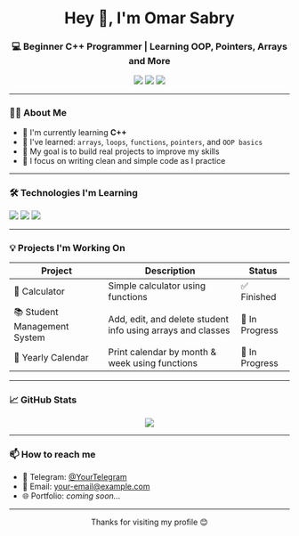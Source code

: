   <h1 align="center">Hey 👋, I'm Omar Sabry</h1>
<h3 align="center">💻 Beginner C++ Programmer | Learning OOP, Pointers, Arrays and More</h3>

<p align="center">
  <img src="https://img.shields.io/badge/C++-00599C?style=flat-square&logo=c%2B%2B&logoColor=white" />
  <img src="https://img.shields.io/badge/OOP-In%20Progress-blue?style=flat-square" />
  <img src="https://img.shields.io/badge/Arrays%20%26%20Loops-Done-success?style=flat-square" />
</p>

---

### 👨‍💻 About Me
- 🧠 I'm currently learning **C++**  
- 📘 I've learned: `arrays`, `loops`, `functions`, `pointers`, and `OOP basics`  
- 🚀 My goal is to build real projects to improve my skills  
- 🎯 I focus on writing clean and simple code as I practice  

---

### 🛠️ Technologies I'm Learning
<p>
  <img src="https://img.shields.io/badge/C++-00599C?style=flat-square&logo=c%2B%2B&logoColor=white" />
  <img src="https://img.shields.io/badge/OOP-Basics-yellow?style=flat-square" />
  <img src="https://img.shields.io/badge/Problem%20Solving-Active-brightgreen?style=flat-square" />
</p>

---

### 💡 Projects I'm Working On
| Project | Description | Status |
|--------|-------------|--------|
| 🧮 Calculator | Simple calculator using functions | ✅ Finished |
| 📚 Student Management System | Add, edit, and delete student info using arrays and classes | 🔄 In Progress |
| 📅 Yearly Calendar | Print calendar by month & week using functions | 🔄 In Progress |

---

### 📈 GitHub Stats
<p align="center">
  <img src="https://github-readme-stats.vercel.app/api?username=OmarGitHubUsername&show_icons=true&theme=tokyonight" />
</p>

---

### 📫 How to reach me
- 💬 Telegram: [@YourTelegram](https://t.me/YourTelegram)
- 📧 Email: your-email@example.com  
- 🌐 Portfolio: *coming soon...*

---

<p align="center">Thanks for visiting my profile 😊</p>
